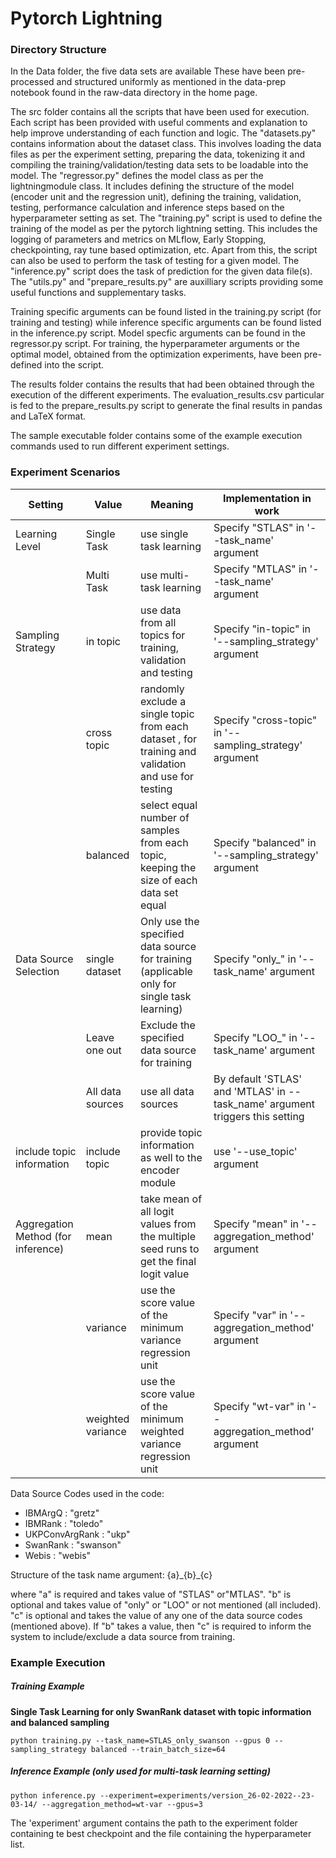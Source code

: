 <h1> Pytorch Lightning </h1>

<h3> Directory Structure </h3>

In the Data folder, the five data sets are available These have been pre-processed and structured uniformly as mentioned in the data-prep notebook found in the raw-data directory in the home page. 

The src folder contains all the scripts that have been used for execution. Each script has been provided with useful comments and explanation to help improve understanding of each function and logic. The "datasets.py" contains information about the dataset class. This involves loading the data files as per the experiment setting, preparing the data, tokenizing it and compiling the training/validation/testing data sets to be loadable into the model. The "regressor.py" defines the model class as per the lightningmodule class. It includes defining the structure of the model (encoder unit and the regression unit), defining the training, validation, testing, performance calculation and inference steps based on the hyperparameter setting as set. The "training.py" script is used to define the training of the model as per the pytorch lightning setting. This includes the logging of parameters and metrics on MLflow, Early Stopping, checkpointing, ray tune based optimization, etc. Apart from this, the script can also be used to perform the task of testing for a given model. The "inference.py" script does the task of prediction for the given data file(s). The "utils.py" and "prepare_results.py" are auxilliary scripts providing some useful functions and supplementary tasks.

 Training specific arguments can be found listed in the training.py script (for training and testing) while inference specific arguments can be found listed in the inference.py script. Model specfic arguments can be found in the regressor.py script. For training, the hyperparameter arguments or the optimal model, obtained from the optimization experiments, have been pre-defined into the script.

 The results folder contains the results that had been obtained through the execution of the different experiments. The evaluation_results.csv  particular is fed to the prepare_results.py script to generate the final results in pandas and LaTeX format. 

 The sample executable folder contains some of the example execution commands used to run different experiment settings. 

<h3> Experiment Scenarios </h3>

| Setting | Value | Meaning | Implementation in work | 
|-------|-------- | ------- | ------- |
| Learning Level | Single Task | use single task learning | Specify "STLAS" in '--task_name' argument |
|| Multi Task | use multi-task learning | Specify "MTLAS" in '--task_name' argument |
| Sampling Strategy | in topic | use data from all topics for training, validation and testing | Specify "in-topic" in '--sampling_strategy' argument |
|| cross topic | randomly exclude a single topic from each dataset , for training and validation and use for testing | Specify "cross-topic" in '--sampling_strategy' argument |
|| balanced | select equal number of samples from each topic, keeping the size of each data set equal | Specify "balanced" in '--sampling_strategy' argument |
| Data Source Selection | single dataset | Only use the specified data source for training (applicable only for single task learning) | Specify "only_" in '--task_name' argument |
|| Leave one out | Exclude the specified data source for training | Specify "LOO_" in '--task_name' argument |
|| All data sources | use all data sources | By default 'STLAS' and 'MTLAS' in --task_name' argument triggers this setting |
| include topic information | include topic | provide topic information as well to the encoder module | use '--use_topic' argument |
|Aggregation Method (for inference)| mean| take mean of all logit values from the multiple seed runs to get the final logit value | Specify "mean" in '--aggregation_method' argument |
|| variance | use the score value of the minimum variance regression unit | Specify "var" in '--aggregation_method' argument |
|| weighted variance | use the score value of the minimum weighted variance regression unit | Specify "wt-var" in '--aggregation_method' argument |

Data Source Codes used in the code:

- IBMArgQ : "gretz"
- IBMRank : "toledo"
- UKPConvArgRank : "ukp"
- SwanRank : "swanson"
- Webis : "webis"

Structure of the task name argument:
{a}\_{b}\_{c}

where "a" is required and takes value of "STLAS" or"MTLAS". "b" is optional and takes value of "only" or "LOO" or not mentioned (all included). "c" is optional and takes the value of any one of the data source codes (mentioned above). If "b" takes a value, then "c" is required to inform the system to include/exclude a data source from training.


<h3> Example Execution </h3>

<h5> Training Example</h5>

<b> Single Task Learning for only SwanRank dataset with topic information and balanced sampling </b>

`python training.py --task_name=STLAS_only_swanson --gpus 0 --sampling_strategy balanced --train_batch_size=64`

<h5> Inference Example (only used for multi-task learning setting)</h5>

`python inference.py --experiment=experiments/version_26-02-2022--23-03-14/ --aggregation_method=wt-var --gpus=3`

The 'experiment' argument contains the path to the experiment folder containing te best checkpoint and the file containing the hyperparameter list.
